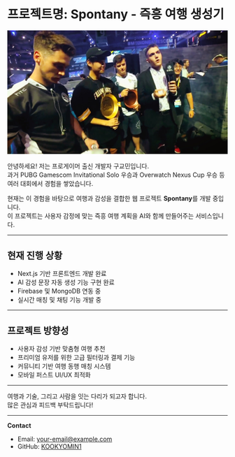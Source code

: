 # 프로젝트명: Spontany - 즉흥 여행 생성기

![승리 순간](./승리순간/victory_moment.jpg)

안녕하세요! 저는 프로게이머 출신 개발자 구교민입니다.  
과거 PUBG Gamescom Invitational Solo 우승과 Overwatch Nexus Cup 우승 등 여러 대회에서 경험을 쌓았습니다.

현재는 이 경험을 바탕으로 여행과 감성을 결합한 웹 프로젝트 **Spontany**를 개발 중입니다.  
이 프로젝트는 사용자 감정에 맞는 즉흥 여행 계획을 AI와 함께 만들어주는 서비스입니다.

---

## 현재 진행 상황
- Next.js 기반 프론트엔드 개발 완료  
- AI 감성 문장 자동 생성 기능 구현 완료  
- Firebase 및 MongoDB 연동 중  
- 실시간 매칭 및 채팅 기능 개발 중

---

## 프로젝트 방향성
- 사용자 감성 기반 맞춤형 여행 추천  
- 프리미엄 유저를 위한 고급 필터링과 결제 기능  
- 커뮤니티 기반 여행 동행 매칭 시스템  
- 모바일 퍼스트 UI/UX 최적화

---

여행과 기술, 그리고 사람을 잇는 다리가 되고자 합니다.  
많은 관심과 피드백 부탁드립니다!

---

**Contact**  
- Email: your-email@example.com  
- GitHub: [KOOKYOMIN1](https://github.com/KOOKYOMIN1)